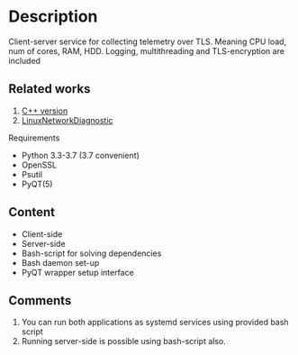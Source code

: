 <h1>Description</h1>
Client-server service for collecting telemetry over TLS. Meaning CPU load, num of cores, RAM, HDD. Logging, multithreading and TLS-encryption are included

<h2>Related works</h2>

1. <a href = https://github.com/Ozanis/TelemetryAgent >C++ version</a>
2. <a href = https://github.com/Ozanis/LinuxNetworkDiagnostic> LinuxNetworkDiagnostic </a>


</h2>Requirements</h2>

* Python 3.3-3.7 (3.7 convenient)
* OpenSSL
* Psutil
* PyQT(5)

<h2>Content</h2>

* Client-side
* Server-side
* Bash-script for solving dependencies
* Bash daemon set-up
* PyQT wrapper setup interface 

<h2>Comments</h2> 

1. You can run both applications as systemd services using provided bash script
2. Running server-side is possible using bash-script also.